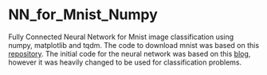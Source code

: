 # NN_for_Mnist_Numpy
Fully Connected Neural Network for Mnist image classification using numpy, matplotlib and tqdm. The code to download mnist was based on this [repository](https://github.com/hsjeong5/MNIST-for-Numpy). The initial code for the neural network was based on this [blog](https://towardsdatascience.com/lets-code-a-neural-network-in-plain-numpy-ae7e74410795), however it was heavily changed to be used for classification problems.
